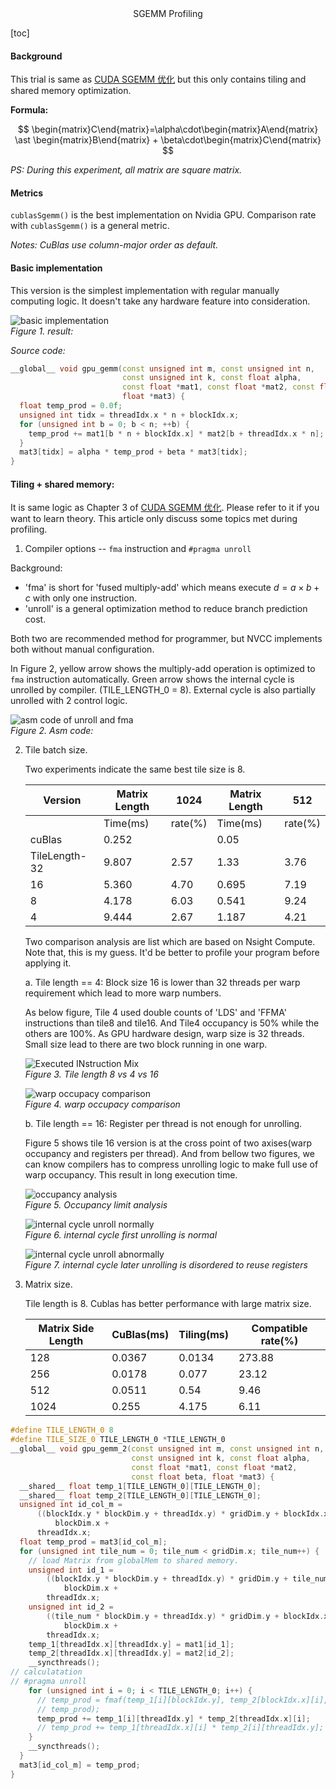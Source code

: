 <center>SGEMM Profiling</center>

[toc]

#### Background

This trial is same as
[CUDA SGEMM 优化](http://conf01.birentech.com:8090/pages/viewpage.action?pageId=29676647)
but this only contains tiling and shared memory optimization.

**Formula:**

$$
\begin{matrix}C\end{matrix}=\alpha\cdot\begin{matrix}A\end{matrix} \ast
\begin{matrix}B\end{matrix} + \beta\cdot\begin{matrix}C\end{matrix}
$$

_PS: During this experiment, all matrix are square matrix._

#### Metrics

`cublasSgemm()` is the best implementation on Nvidia GPU. Comparison rate with
`cublasSgemm()` is a general metric.

_Notes: CuBlas use column-major order as default._

#### Basic implementation

This version is the simplest implementation with regular manually computing
logic. It doesn't take any hardware feature into consideration.

![basic implementation](./images/BasicImplementation.png)  
_Figure 1. result:_

_Source code:_

```cpp
__global__ void gpu_gemm(const unsigned int m, const unsigned int n,
                         const unsigned int k, const float alpha,
                         const float *mat1, const float *mat2, const float beta,
                         float *mat3) {
  float temp_prod = 0.0f;
  unsigned int tidx = threadIdx.x * n + blockIdx.x;
  for (unsigned int b = 0; b < n; ++b) {
    temp_prod += mat1[b * n + blockIdx.x] * mat2[b + threadIdx.x * n];
  }
  mat3[tidx] = alpha * temp_prod + beta * mat3[tidx];
}
```

#### Tiling + shared memory:

It is same logic as Chapter 3 of
[CUDA SGEMM 优化](http://conf01.birentech.com:8090/pages/viewpage.action?pageId=29676647).
Please refer to it if you want to learn theory. This article only discuss some
topics met during profiling.

1. Compiler options -- `fma` instruction and `#pragma unroll`

Background:

- 'fma' is short for 'fused multiply-add' which means execute
  $d = a \times b + c$ with only one instruction.
- 'unroll' is a general optimization method to reduce branch prediction cost.

Both two are recommended method for programmer, but NVCC implements both without
manual configuration.

In Figure 2, yellow arrow shows the multiply-add operation is optimized to `fma`
instruction automatically. Green arrow shows the internal cycle is unrolled by
compiler. (TILE_LENGTH_0 = 8). External cycle is also partially unrolled with 2
control logic.

![asm code of unroll and fma](./images/ncu0_nounroll_2_1.png)  
_Figure 2. Asm code:_

2. Tile batch size.

   Two experiments indicate the same best tile size is 8.

   | Version       | Matrix Length | 1024    | Matrix Length | 512     |
   | ------------- | ------------- | ------- | ------------- | ------- |
   |               | Time(ms)      | rate(%) | Time(ms)      | rate(%) |
   | cuBlas        | 0.252         |         | 0.05          |         |
   | TileLength-32 | 9.807         | 2.57    | 1.33          | 3.76    |
   | 16            | 5.360         | 4.70    | 0.695         | 7.19    |
   | 8             | 4.178         | 6.03    | 0.541         | 9.24    |
   | 4             | 9.444         | 2.67    | 1.187         | 4.21    |

   Two comparison analysis are list which are based on Nsight Compute. Note
   that, this is my guess. It'd be better to profile your program before
   applying it.

   a. Tile length == 4: Block size 16 is lower than 32 threads per warp
   requirement which lead to more warp numbers.

   As below figure, Tile 4 used double counts of 'LDS' and 'FFMA' instructions
   than tile8 and tile16. And Tile4 occupancy is 50% while the others are 100%.
   As GPU hardware design, warp size is 32 threads. Small size lead to there are
   two block running in one warp.

   ![Executed INstruction Mix](./images/ncu3_tile4_analyze_0.png)  
   _Figure 3. Tile length 8 vs 4 vs 16_

   ![warp occupacy comparison](./images/ncu3_tile4_analyze_3.png)  
   _Figure 4. warp occupacy comparison_

   b. Tile length == 16: Register per thread is not enough for unrolling.

   Figure 5 shows tile 16 version is at the cross point of two axises(warp
   occupancy and registers per thread). And from bellow two figures, we can know
   compilers has to compress unrolling logic to make full use of warp occupancy.
   This result in long execution time.

   ![occupancy analysis](./images/ncu2_1.png)  
   _Figure 5. Occupancy limit analysis_

   ![internal cycle unroll normally](./images/ncu2_2_1.png)  
   _Figure 6. internal cycle first unrolling is normal_

   ![internal cycle unroll abnormally](./images/ncu2_3_1.png)  
   _Figure 7. internal cycle later unrolling is disordered to reuse registers_

3. Matrix size.

   Tile length is 8. Cublas has better performance with large matrix size.

   | Matrix Side Length | CuBlas(ms) | Tiling(ms) | Compatible rate(%) |
   | ------------------ | ---------- | ---------- | ------------------ |
   | 128                | 0.0367     | 0.0134     | 273.88             |
   | 256                | 0.0178     | 0.077      | 23.12              |
   | 512                | 0.0511     | 0.54       | 9.46               |
   | 1024               | 0.255      | 4.175      | 6.11               |

```cpp
#define TILE_LENGTH_0 8
#define TILE_SIZE_0 TILE_LENGTH_0 *TILE_LENGTH_0
__global__ void gpu_gemm_2(const unsigned int m, const unsigned int n,
                           const unsigned int k, const float alpha,
                           const float *mat1, const float *mat2,
                           const float beta, float *mat3) {
  __shared__ float temp_1[TILE_LENGTH_0][TILE_LENGTH_0];
  __shared__ float temp_2[TILE_LENGTH_0][TILE_LENGTH_0];
  unsigned int id_col_m =
      ((blockIdx.y * blockDim.y + threadIdx.y) * gridDim.y + blockIdx.x) *
          blockDim.x +
      threadIdx.x;
  float temp_prod = mat3[id_col_m];
  for (unsigned int tile_num = 0; tile_num < gridDim.x; tile_num++) {
    // load Matrix from globalMem to shared memory.
    unsigned int id_1 =
        ((blockIdx.y * blockDim.y + threadIdx.y) * gridDim.y + tile_num) *
            blockDim.x +
        threadIdx.x;
    unsigned int id_2 =
        ((tile_num * blockDim.y + threadIdx.y) * gridDim.y + blockIdx.x) *
            blockDim.x +
        threadIdx.x;
    temp_1[threadIdx.x][threadIdx.y] = mat1[id_1];
    temp_2[threadIdx.x][threadIdx.y] = mat2[id_2];
    __syncthreads();
// calculatation
// #pragma unroll
    for (unsigned int i = 0; i < TILE_LENGTH_0; i++) {
      // temp_prod = fmaf(temp_1[i][blockIdx.y], temp_2[blockIdx.x][i],
      // temp_prod);
      temp_prod += temp_1[i][threadIdx.y] * temp_2[threadIdx.x][i];
      // temp_prod += temp_1[threadIdx.x][i] * temp_2[i][threadIdx.y];
    }
    __syncthreads();
  }
  mat3[id_col_m] = temp_prod;
}
```
